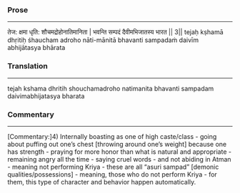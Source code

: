 ### Prose 
 --- 
तेज: क्षमा धृति: शौचमद्रोहोनातिमानिता |
भवन्ति सम्पदं दैवीमभिजातस्य भारत || 3||
tejaḥ kṣhamā dhṛitiḥ śhaucham adroho nāti-mānitā
bhavanti sampadaṁ daivīm abhijātasya bhārata

### Translation 
 --- 
tejah kshama dhritih shouchamadroho natimanita bhavanti sampadam daivimabhijatasya bharata

### Commentary 
 --- 
[Commentary:]4) Internally boasting as one of high caste/class - going about puffing out one’s chest [throwing around one’s weight] because one has strength - praying for more honor than what is natural and appropriate - remaining angry all the time - saying cruel words - and not abiding in Atman - meaning not performing Kriya - these are all “asuri sampad” [demonic qualities/possessions] - meaning, those who do not perform Kriya - for them, this type of character and behavior happen automatically.
